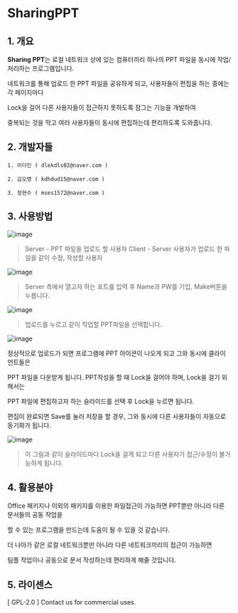 # SharingPPT


## 1. 개요

**Sharing PPT**는 로컬 네트워크 상에 있는 컴퓨터끼리 하나의 PPT 파일을 동시에 작업/처리하는 프로그램입니다. 

네트워크를 통해 업로드 한 PPT 파일을 공유하게 되고, 사용자들이 편집을 하는 중에는 각 페이지마다 

Lock을 걸어 다른 사용자들이 접근하지 못하도록 잠그는 기능을 개발하여 

중복되는 것을 막고 여러 사용자들이 동시에 편집하는데 편리하도록 도와줍니다. 


## 2. 개발자들

	1. 이다인 ( dlekdls02@naver.com )
	
	2. 김오영 ( kdhdud15@naver.com )
	
	3. 정현수 ( mses1572@naver.com )
	

## 3. 사용방법


![image](https://user-images.githubusercontent.com/42924998/46285157-6a6bc400-c5b5-11e8-84ef-c9eb9982f362.png)

> Server - PPT 파일을 업로드 할 사용자
> Client  - Server 사용자가 업로드 한 파일을 같이 수정, 작성할 사용자 

![image](https://user-images.githubusercontent.com/42924998/46285167-78214980-c5b5-11e8-8cae-470b5536b128.png)

> Server 측에서 열고자 하는 포트를 입력 후 Name과 PW를 기입, Make버튼을 누릅니다.


![image](https://user-images.githubusercontent.com/42924998/46285275-e36b1b80-c5b5-11e8-8cc8-679c378ae3af.png)

> 업로드를 누르고 같이 작업할 PPT파일을 선택합니다.

![image](https://user-images.githubusercontent.com/42924998/46285327-072e6180-c5b6-11e8-896b-ee35fc923226.png)

정상적으로 업로드가 되면 프로그램에 PPT 아이콘이 나오게 되고 그와 동시에 클라이언트들은 

PPT 파일을 다운받게 됩니다. PPT작성을 할 때 Lock을 걸어야 하며, Lock을 걸기 위해서는 

PPT 파일에 편집하고자 하는 슬라이드를 선택 후 Lock을 누르면 됩니다.

편집이 완료되면 Save를 눌러 저장을 할 경우, 그와 동시에 다른 사용자들이 자동으로 동기화가 됩니다.

![image](https://user-images.githubusercontent.com/42924998/46285559-d4d13400-c5b6-11e8-9e21-046058429d5c.png)

> 이 그림과 같이 슬라이드마다 Lock을 걸게 되고 다른 사용자가 접근/수정이 불가능하게 됩니다.


## 4. 활용분야

Office 패키지나 이외의 패키지를 이용한 파일접근이 가능하면 PPT뿐만 아니라 다른 문서들의 공동 작업을 

할 수 있는 프로그램을 만드는데 도움이 될 수 있을 것 같습니다.

더 나아가 같은 로컬 네트워크뿐만 아니라 다른 네트워크끼리의 접근이 가능하면 

팀플 작업이나 공동으로 문서 작성하는데 편리하게 해줄 것입니다.

## 5. 라이센스

[ GPL-2.0 ] Contact us for commercial uses.

